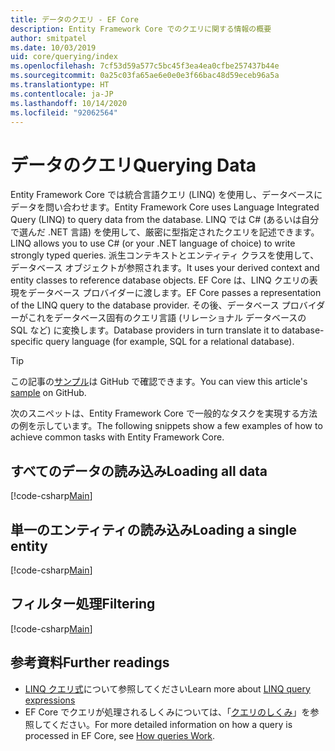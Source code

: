 ```yaml
---
title: データのクエリ - EF Core
description: Entity Framework Core でのクエリに関する情報の概要
author: smitpatel
ms.date: 10/03/2019
uid: core/querying/index
ms.openlocfilehash: 7cf53d59a577c5bc45f3ea4ea0cfbe257437b44e
ms.sourcegitcommit: 0a25c03fa65ae6e0e0e3f66bac48d59eceb96a5a
ms.translationtype: HT
ms.contentlocale: ja-JP
ms.lasthandoff: 10/14/2020
ms.locfileid: "92062564"
---
```

# <a name="querying-data"></a><span data-ttu-id="8d20e-103">データのクエリ</span><span class="sxs-lookup"><span data-stu-id="8d20e-103">Querying Data</span></span>

<span data-ttu-id="8d20e-104">Entity Framework Core では統合言語クエリ (LINQ) を使用し、データベースにデータを問い合わせます。</span><span class="sxs-lookup"><span data-stu-id="8d20e-104">Entity Framework Core uses Language Integrated Query (LINQ) to query data from the database.</span></span> <span data-ttu-id="8d20e-105">LINQ では C# (あるいは自分で選んだ .NET 言語) を使用して、厳密に型指定されたクエリを記述できます。</span><span class="sxs-lookup"><span data-stu-id="8d20e-105">LINQ allows you to use C# (or your .NET language of choice) to write strongly typed queries.</span></span> <span data-ttu-id="8d20e-106">派生コンテキストとエンティティ クラスを使用して、データベース オブジェクトが参照されます。</span><span class="sxs-lookup"><span data-stu-id="8d20e-106">It uses your derived context and entity classes to reference database objects.</span></span> <span data-ttu-id="8d20e-107">EF Core は、LINQ クエリの表現をデータベース プロバイダーに渡します。</span><span class="sxs-lookup"><span data-stu-id="8d20e-107">EF Core passes a representation of the LINQ query to the database provider.</span></span> <span data-ttu-id="8d20e-108">その後、データベース プロバイダーがこれをデータベース固有のクエリ言語 (リレーショナル データベースの SQL など) に変換します。</span><span class="sxs-lookup"><span data-stu-id="8d20e-108">Database providers in turn translate it to database-specific query language (for example, SQL for a relational database).</span></span>

> [!TIP]
> <span data-ttu-id="8d20e-109">この記事の[サンプル](https://github.com/dotnet/EntityFramework.Docs/tree/master/samples/core/Querying/Overview)は GitHub で確認できます。</span><span class="sxs-lookup"><span data-stu-id="8d20e-109">You can view this article's [sample](https://github.com/dotnet/EntityFramework.Docs/tree/master/samples/core/Querying/Overview) on GitHub.</span></span>

<span data-ttu-id="8d20e-110">次のスニペットは、Entity Framework Core で一般的なタスクを実現する方法の例を示しています。</span><span class="sxs-lookup"><span data-stu-id="8d20e-110">The following snippets show a few examples of how to achieve common tasks with Entity Framework Core.</span></span>

## <a name="loading-all-data"></a><span data-ttu-id="8d20e-111">すべてのデータの読み込み</span><span class="sxs-lookup"><span data-stu-id="8d20e-111">Loading all data</span></span>

[!code-csharp[Main](../../../samples/core/Querying/Overview/Program.cs#LoadingAllData)]

## <a name="loading-a-single-entity"></a><span data-ttu-id="8d20e-112">単一のエンティティの読み込み</span><span class="sxs-lookup"><span data-stu-id="8d20e-112">Loading a single entity</span></span>

[!code-csharp[Main](../../../samples/core/Querying/Overview/Program.cs#LoadingSingleEntity)]

## <a name="filtering"></a><span data-ttu-id="8d20e-113">フィルター処理</span><span class="sxs-lookup"><span data-stu-id="8d20e-113">Filtering</span></span>

[!code-csharp[Main](../../../samples/core/Querying/Overview/Program.cs#Filtering)]

## <a name="further-readings"></a><span data-ttu-id="8d20e-114">参考資料</span><span class="sxs-lookup"><span data-stu-id="8d20e-114">Further readings</span></span>

- <span data-ttu-id="8d20e-115">[LINQ クエリ式](/dotnet/csharp/programming-guide/concepts/linq/basic-linq-query-operations)について参照してください</span><span class="sxs-lookup"><span data-stu-id="8d20e-115">Learn more about [LINQ query expressions](/dotnet/csharp/programming-guide/concepts/linq/basic-linq-query-operations)</span></span>
- <span data-ttu-id="8d20e-116">EF Core でクエリが処理されるしくみについては、「[クエリのしくみ](xref:core/querying/how-query-works)」を参照してください。</span><span class="sxs-lookup"><span data-stu-id="8d20e-116">For more detailed information on how a query is processed in EF Core, see [How queries Work](xref:core/querying/how-query-works).</span></span>
